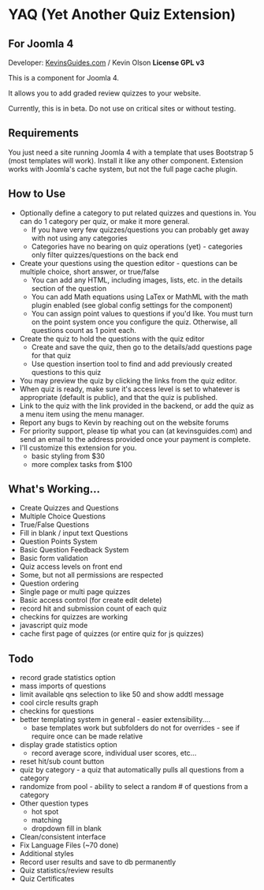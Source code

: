 # YAQ (Yet Another Quiz Extension)
## For Joomla 4
Developer: [KevinsGuides.com](https://kevinsguides.com) / Kevin Olson
**License GPL v3**


This is a component for Joomla 4.

It allows you to add graded review quizzes to your website.

Currently, this is in beta. Do not use on critical sites or without testing.
## Requirements
You just need a site running Joomla 4 with a template that uses Bootstrap 5 (most templates will work). Install it like any other component. Extension works with Joomla's cache system, but not the full page cache plugin.

## How to Use
* Optionally define a category to put related quizzes and questions in. You can do 1 category per quiz, or make it more general.
  * If you have very few quizzes/questions you can probably get away with not using any categories
  * Categories have no bearing on quiz operations (yet) - categories only filter quizzes/questions on the back end
* Create your questions using the question editor - questions can be multiple choice, short answer, or true/false
  * You can add any HTML, including images, lists, etc. in the details section of the question
  * You can add Math equations using LaTex or MathML with the math plugin enabled (see global config settings for the component)
  * You can assign point values to questions if you'd like. You must turn on the point system once you configure the quiz. Otherwise, all questions count as 1 point each.
* Create the quiz to hold the questions with the quiz editor
  * Create and save the quiz, then go to the details/add questions page for that quiz
  * Use question insertion tool to find and add previously created questions to this quiz
* You may preview the quiz by clicking the links from the quiz editor.
* When quiz is ready, make sure it's access level is set to whatever is appropriate (default is public), and that the quiz is published.
* Link to the quiz with the link provided in the backend, or add the quiz as a menu item using the menu manager.
* Report any bugs to Kevin by reaching out on the website forums
* For priority support, please tip what you can (at kevinsguides.com) and send an email to the address provided once your payment is complete.
* I'll customize this extension for you.
  * basic styling from $30
  * more complex tasks from $100


## What's Working...
* Create Quizzes and Questions
* Multiple Choice Questions
* True/False Questions
* Fill in blank / input text Questions
* Question Points System
* Basic Question Feedback System
* Basic form validation
* Quiz access levels on front end
* Some, but not all permissions are respected
* Question ordering
* Single page or multi page quizzes
* Basic access control (for create edit delete)
* record hit and submission count of each quiz
* checkins for quizzes are working
* javascript quiz mode
* cache first page of quizzes (or entire quiz for js quizzes)

## Todo

* record grade statistics option
* mass imports of questions
* limit available qns selection to like 50 and show addtl message
* cool circle results graph
* checkins for questions
* better templating system in general - easier extensibility....
  * base templates work but subfolders do not for overrides - see if require once can be made relative
* display grade statistics option
  * record average score, individual user scores, etc...
* reset hit/sub count button
* quiz by category - a quiz that automatically pulls all questions from a category
* randomize from pool - ability to select a random # of questions from a category
* Other question types
    * hot spot
    * matching
    * dropdown fill in blank
* Clean/consistent interface
* Fix Language Files (~70 done)
* Additional styles
* Record user results and save to db permanently
* Quiz statistics/review results
* Quiz Certificates
